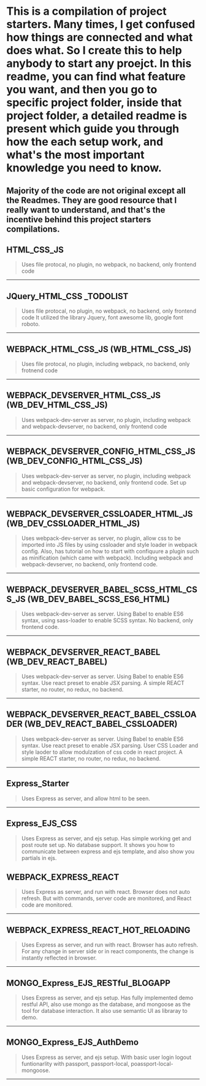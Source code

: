 # This is a compilation of project starters. Many times, I get confused how things are connected and what does what. So I create this to help anybody to start any proejct. In this readme, you can find what feature you want, and then you go to specific project folder, inside that project folder, a detailed readme is present which guide you through how the each setup work, and what's the most important knowledge you need to know.

Majority of the code are not original except all the Readmes. They are good resource that I really want to understand, and that's the incentive behind this project starters compilations.
---
## HTML_CSS_JS 
> Uses file protocal, no plugin, no webpack, no backend, only frontend code
---
## JQuery_HTML_CSS _TODOLIST
> Uses file protocal, no plugin, no webpack, no backend, only frontend code
It utilized the library Jquery, font awesome lib, google font roboto.
---
## WEBPACK_HTML_CSS_JS  (WB_HTML_CSS_JS)
> Uses file protocal, no plugin, including webpack, no backend, only frotnend code
---
## WEBPACK_DEVSERVER_HTML_CSS_JS  (WB_DEV_HTML_CSS_JS)
> Uses webpack-dev-server as server, no plugin, including webpack and webpack-devserver, no backend, only frontend code
---
## WEBPACK_DEVSERVER_CONFIG_HTML_CSS_JS  (WB_DEV_CONFIG_HTML_CSS_JS)
> Uses webpack-dev-server as server, no plugin, including webpack and webpack-devserver, no backend, only frontend code. Set up basic configuration for webpack.
---
## WEBPACK_DEVSERVER_CSSLOADER_HTML_JS  (WB_DEV_CSSLOADER_HTML_JS)
> Uses webpack-dev-server as server, no plugin, allow css to be imported into JS files by using cssloader and style loader in webpack config. Also, has tutorial on how to start with confiquure a plugin such as minification (which came with webpack). Including webpack and webpack-devserver, no backend, only frontend code.
---
## WEBPACK_DEVSERVER_BABEL_SCSS_HTML_CSS_JS  (WB_DEV_BABEL_SCSS_ES6_HTML)
> Uses webpack-dev-server as server. Using Babel to enable ES6 syntax, using sass-loader to enable SCSS syntax. No backend, only frontend code.
---
## WEBPACK_DEVSERVER_REACT_BABEL  (WB_DEV_REACT_BABEL)
> Uses webpack-dev-server as server. Using Babel to enable ES6 syntax. Use react preset to enable JSX parsing. A simple REACT starter, no router, no redux, no backend.
---
## WEBPACK_DEVSERVER_REACT_BABEL_CSSLOADER  (WB_DEV_REACT_BABEL_CSSLOADER)
> Uses webpack-dev-server as server. Using Babel to enable ES6 syntax. Use react preset to enable JSX parsing. User CSS Loader and style laoder to allow modulzation of css code in react project. A simple REACT starter, no router, no redux, no backend.
---
## Express_Starter
> Uses Express as server, and allow html to be seen.
---
## Express_EJS_CSS
> Uses Express as server, and ejs setup. Has simple working get and post route set up. No database support. It shows you how to communicate between express and ejs template, and also show you partials in ejs.
## WEBPACK_EXPRESS_REACT
> Uses Express as server, and run with react. Browser does not auto refresh. But with commands, server code are monitored, and React code are monitored. 
---
## WEBPACK_EXPRESS_REACT_HOT_RELOADING
> Uses Express as server, and run with react. Browser has auto refresh. For any change in server side or in react components, the change is instantly reflected in browser.
---
## MONGO_Express_EJS_RESTful_BLOGAPP
> Uses Express as server, and ejs setup. Has fully implemented demo restful API, also use mongo as the database, and mongoose as the tool for database interaction. It also use semantic UI as libraray to demo.
---
## MONGO_Express_EJS_AuthDemo
> Uses Express as server, and ejs setup. With basic user login logout funtionarlity with passport, passport-local, poassport-local-mongoose. 
---